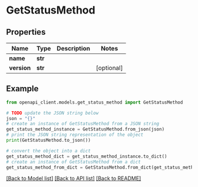 # GetStatusMethod


## Properties

Name | Type | Description | Notes
------------ | ------------- | ------------- | -------------
**name** | **str** |  | 
**version** | **str** |  | [optional] 

## Example

```python
from openapi_client.models.get_status_method import GetStatusMethod

# TODO update the JSON string below
json = "{}"
# create an instance of GetStatusMethod from a JSON string
get_status_method_instance = GetStatusMethod.from_json(json)
# print the JSON string representation of the object
print(GetStatusMethod.to_json())

# convert the object into a dict
get_status_method_dict = get_status_method_instance.to_dict()
# create an instance of GetStatusMethod from a dict
get_status_method_from_dict = GetStatusMethod.from_dict(get_status_method_dict)
```
[[Back to Model list]](../README.md#documentation-for-models) [[Back to API list]](../README.md#documentation-for-api-endpoints) [[Back to README]](../README.md)


